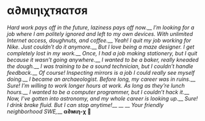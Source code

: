 # α∂мιηιχтяαтσя 

*Hard work pays off in the future, laziness pays off now.*__
*I’m looking for a job where I am politely ignored and left to my own devices. With unlimited Internet access, doughnuts, and coffee.*__
*Yeah! I quit my job working for Nike. Just couldn’t do it anymore.*__
*But I love being a maze designer. I get completely lost in my work.*__
*Once, I had a job making stationery, but I quit because it wasn’t going anywhere.*__
*I wanted to be a baker, really kneaded the dough.*__
*I was training to be a sound technician, but I couldn’t handle feedback.*__
*Of course! Inspecting mirrors is a job I could really see myself doing.*__
*I became an archaeologist. Before long, my career was in ruins.*__
*Sure! I’m willing to work longer hours at work. As long as they’re lunch hours.*__
*I wanted to be a computer programmer, but I couldn’t hack it.*__
*Now, I’ve gotten into astronomy, and my whole career is looking up.*__
*Sure! I drink brake fluid. But I can stop anytime!*__
__
__
*Your friendly neighborhood SWE,*__
**α∂мιη-χ** 🌹
